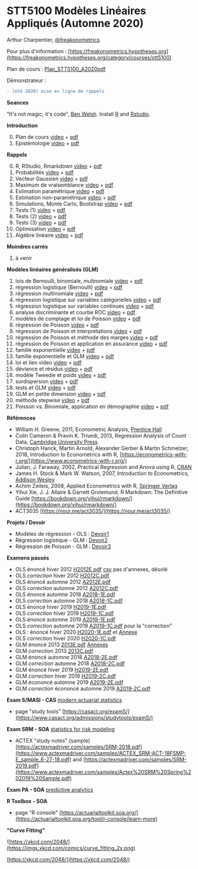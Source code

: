 # STT5100 Modèles Linéaires Appliqués (Automne 2020)

Arthur Charpentier, [@freakonometrics](https://twitter.com/freakonometrics)

Pour plus d'information : [https://freakonometrics.hypotheses.org](https://freakonometrics.hypotheses.org/category/courses/stt5100)

Plan de cours : [Plan_STT5100_A2020pdf](docs/PLAN-COURS-STT5100-A2020.pdf)

Démonstrateur : 

```diff
- (été 2020) mise en ligne de rappels 
```

**Seances**

"It's not magic; it's code", [Ben Welsh](https://source.opennews.org/articles/how-we-found-new-patterns-la-homeless-arrest/).
Install [R](https://cran.r-project.org/) and [Rstudio](https://www.rstudio.com/products/rstudio/download/). 

**Introduction**

0. Plan de cours [video]() + [pdf](/slides/STT5100_A2020_INTRO_1.pdf) 
1. Epistémologie [video]() + [pdf](/slides/STT5100_A2020_INTRO_2.pdf) 

**Rappels**

0. R, RStudio, Rmarkdown [video]() + [pdf](/slides/STT5100_A2020_RAPPELS_1.pdf) 
1. Probabilités [video]() + [pdf](/slides/STT5100_A2020_RAPPELS_2.pdf) 
2. Vecteur Gaussien [video]() + [pdf](/slides/STT5100_A2020_RAPPELS_3.pdf) 
3. Maximum de vraisemblance [video]() + [pdf](/slides/STT5100_A2020_RAPPELS_4.pdf) 
4. Estimation paramétrique [video]() + [pdf](/slides/STT5100_A2020_RAPPELS_5.pdf) 
5. Estimation non-paramétrique [video]() + [pdf](/slides/STT5100_A2020_RAPPELS_6.pdf) 
6. Simulations, Monte Carlo, Bootstrap  [video]() + [pdf](/slides/STT5100_A2020_RAPPELS_7.pdf) 
7. Tests (1) [video]() + [pdf](/slides/STT5100_A2020_RAPPELS_8.pdf) 
8. Tests (2) [video]() + [pdf](/slides/STT5100_A2020_RAPPELS_9.pdf) 
9. Tests (3) [video]() + [pdf](/slides/STT5100_A2020_RAPPELS_10.pdf) 
10. Optimisation [video]() + [pdf](/slides/STT5100_A2020_RAPPELS_11.pdf) 
11. Algèbre linéaire [video]() + [pdf](/slides/STT5100_A2020_RAPPELS_12.pdf) 

**Moindres carrés**

1. à venir

**Modèles linéaires généralisés (GLM)**

1. lois de Bernoulli, binomiale, multnomiale [video]() + [pdf]() 
2. régression logistique (Bernoulli)  [video]() + [pdf]() 
3. régression multinomiale [video]() + [pdf]() 
4. régression logistique sur variables catégorielles  [video]() + [pdf]() 
5. régression logistique sur variables continues  [video]() + [pdf]() 
6. analyse discriminante et courbe ROC  [video]() + [pdf]() 
7. modèles de comptage et loi de Poisson  [video]() + [pdf]() 
8. régression de Poisson  [video]() + [pdf]() 
9. régression de Poisson et interprétations  [video]() + [pdf]() 
10. régression de Poisson et méthode des marges  [video]() + [pdf]() 
11. régression de Poisson et application en assurance  [video]() + [pdf]() 
12. famille exponentielle  [video]() + [pdf]() 
13. famille exponentielle et GLM  [video]() + [pdf]() 
14. loi et lien video  [video]() + [pdf]() 
15. déviance et résidus  [video]() + [pdf]() 
16. modèle Tweedie et poids  [video]() + [pdf]() 
17. surdispersion  [video]() + [pdf]() 
18. tests et GLM  [video]() + [pdf]() 
19. GLM en petite dimension  [video]() + [pdf]() 
20. méthode stepwise  [video]() + [pdf]() 
21. Poisson vs. Binomiale, application en démographie  [video]() + [pdf]() 

**Références** 
* William H. Greene, 2011, Econometric Analysis, [Prentice Hall](http://www.prenhall.com/greene/)
* Colin Cameron & Pravin K. Trivedi, 2013, Regression Analysis of Count Data, [Cambridge University Press](http://faculty.econ.ucdavis.edu/faculty/cameron/racd/count.html)
* Christoph Hanck, Martin Arnold, Alexander Gerber & Martin Schmelzer, 2018, Introduction to Econometrics with R, [https://econometrics-with-r.org/](https://www.econometrics-with-r.org/)
* Julian, J. Faraway, 2002, Practical Regression and Anova using R, [CRAN](https://cran.r-project.org/doc/contrib/Faraway-PRA.pdf)
* James H. Stock & Mark W. Watson, 2007, Introduction to Econometrics, [Addison Wesley](https://www.pearson.com/us/higher-education/product/Stock-Introduction-to-Econometrics-3rd-Edition/9780138009007.html)
* Achim Zeileis, 2008, Applied Econometrics with R, [Springer Verlag](https://eeecon.uibk.ac.at/~zeileis/teaching/AER/index.html)
* Yihui Xie, J. J. Allaire & Garrett Grolemund, R Markdown: The Definitive Guide [https://bookdown.org/yihui/rmarkdown/](https://bookdown.org/yihui/rmarkdown/)
* ACT3035 [https://nour.me/act3035/](https://nour.me/act3035/)

**Projets / Devoir**
* Modèles de régression - OLS : [Devoir1](docs/devoirs/devoir1-H2020-STT5100.md)
* Régression logistique - GLM : [Devoir2](docs/devoirs/STT5100-H2020-devoir2.md)
* Régression de Poisson - GLM : [Devoir3](docs/devoirs/devoir3-H2020-STT5100.md)

**Examens passés**
* OLS énoncé hiver 2012 [H2012E.pdf](https://github.com/freakonometrics/STT5100/blob/master/archives/A2018/act6410-h2012-enonce.pdf) [csv](http://freakonometrics.blog.free.fr/public/data/basket-exam-v2.csv) pas d'annexes, désolé
* OLS _correction_ hiver 2012 [H2012C.pdf](https://github.com/freakonometrics/STT5100/blob/master/archives/A2018/act6410-h2012-correc.pdf)
* OLS énoncé automne 2012 [A2012E.pdf](https://github.com/freakonometrics/STT5100/blob/master/archives/A2018/act6410-a2012-enonce.pdf)
* OLS _correction_ automne 2012 [A2012C.pdf](https://github.com/freakonometrics/STT5100/blob/master/archives/A2018/act6410-a2012-correc.pdf)
* OLS énoncé automne 2018 [A2018-1E.pdf](https://github.com/freakonometrics/STT5100/raw/master/archives/A2018/Exam_STT5100_Aut_2018_intra-A.pdf)
* OLS _correction_ automne 2018 [A2018-1C.pdf](https://github.com/freakonometrics/STT5100/raw/master/archives/A2018/Exam_STT5100_Aut_2018_intra-A-correction.pdf)
* OLS énoncé hiver 2019 [H2019-1E.pdf](https://github.com/freakonometrics/STT5100/blob/master/archives/H2019/docs/Examen_STT5100_H2019_enonce.pdf)
* OLS _correction_ hiver 2019 [H2019-1C.pdf](https://github.com/freakonometrics/STT5100/blob/master/archives/H2019/docs/Examen_STT5100_H2019_correction.pdf)
* OLS énoncé automne 2019 [A2019-1E.pdf](https://github.com/freakonometrics/STT5100/raw/master/devoirs/STT5100_AUTOMNE2019_ENONCE.pdf) 
* OLS _correction_ automne 2019 [A2019-1C.pdf](https://github.com/freakonometrics/STT5100/raw/master/devoirs/STT5100_AUTOMNE2019_CORREC.pdf) pour la "correction"
* OLS : énoncé hiver 2020 [H2020-1E.pdf](archives/H2020/devoirs/STT5100_Hiver2020_A.pdf) et [Annexe](archives/H2020/devoirs/STT5100_Hiver2020_annexes.pdf)
* OLS _correction_ hiver 2020 [H2020-1C.pdf](archives/H2020/devoirs/STT5100_Hiver2020_A_correc.pdf) 
* GLM énoncé 2013 [2013E.pdf](https://github.com/freakonometrics/STT5100/blob/master/archives/A2018/act2040-2013-enonce.pdf) [Annexes](https://github.com/freakonometrics/STT5100/blob/master/archives/A2018/EXAMEN-INTRA-annexe-2040-H2013.pdf)
* GLM _correction_ 2013 [2013C.pdf](https://github.com/freakonometrics/STT5100/blob/master/archives/A2018/act2040-2013-correc.pdf)
* GLM énoncé automne 2018 [A2018-2E.pdf](https://github.com/freakonometrics/STT5100/raw/master/archives/A2018/Examen_STT5100_Aut_2018_final-correction.pdf)
* GLM _correction_ automne 2018 [A2018-2C.pdf](https://github.com/freakonometrics/STT5100/raw/master/archives/A2018/Examen_STT5100_Aut_2018_final.pdf)
* GLM énoncé hiver 2019 [H2019-2E.pdf](https://github.com/freakonometrics/STT5100/blob/master/archives/H2019/docs/Examen_STT5100_Hiver_2019-final-B.pdf)
* GLM _correction_ hiver 2019 [H2019-2C.pdf](https://github.com/freakonometrics/STT5100/blob/master/archives/H2019/docs/Examen_STT5100_Hiver_2019-correction.pdf)
* GLM écononcé automne 2019 [A2019-2E.pdf](https://github.com/freakonometrics/STT5100/raw/master/devoirs/STT5100_AUTOMNE2019_2_ENONCE.pdf) 
* GLM _correction_ écononcé automne 2019 [A2019-2C.pdf](https://github.com/freakonometrics/STT5100/raw/master/devoirs/STT5100_AUTOMNE2019_2_CORREC.pdf) 

**Exam S/MASI - CAS** [modern actuarial statistics](https://www.casact.org/admissions/syllabus/index.cfm?fa=MASI)
* page "study tools" [https://casact.org/examS/](https://www.casact.org/admissions/studytools/examS/)

**Exam SRM - SOA** [statistics for risk modeling](https://www.soa.org/Education/Exam-Req/edu-exam-srm-detail.aspx)
* ACTEX "study notes" (sample) [https://actexmadriver.com/samples/SRM-2018.pdf](https://www.actexmadriver.com/samples/ACTEX_SRM-ACT-18FSMP-E_sample_6-27-18.pdf) and [https://actexmadriver.com/samples/SRM-2019.pdf](https://www.actexmadriver.com/samples/Actex%20SRM%20Spring%202019%20Sample.pdf)

**Exam PA - SOA** [predictive analytics](https://www.soa.org/Education/Exam-Req/edu-exam-pa-detail.aspx)

**R Toolbox - SOA**
* page "R console" [https://actuarialtoolkit.soa.org/](https://actuarialtoolkit.soa.org/tool/r-console/learn-more)

**"Curve Fitting"**

![https://xkcd.com/2048/](https://imgs.xkcd.com/comics/curve_fitting_2x.png)

[https://xkcd.com/2048/](https://xkcd.com/2048/)
